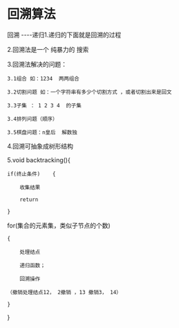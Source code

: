 # 回溯算法

回溯 ----递归1.递归的下面就是回溯的过程

2.回溯法是一个 纯暴力的 搜索

3.回溯法解决的问题：

	3.1组合 如：1234  两两组合

	3.2切割问题 如：一个字符串有多少个切割方式 ，或者切割出来是回文

	3.3子集 ： 1 2 3 4  的子集

	3.4排列问题（顺序）

	3.5棋盘问题：n皇后  解数独

4.回溯可抽象成树形结构

5.void  backtracking(){

	if(终止条件)	{

		收集结果 

		return

	}

for(集合的元素集，类似子节点的个数)

	{

		处理结点

		递归函数；

		回溯操作

	（撤销处理结点12， 2撤销 ，13 撤销3， 14）

	}

}